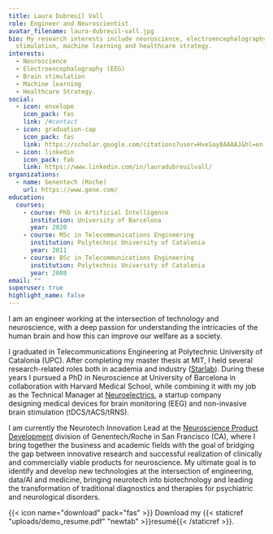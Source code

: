 ```yaml
---
title: Laura Dubreuil Vall
role: Engineer and Neuroscientist
avatar_filename: laura-dubreuil-vall.jpg
bio: My research interests include neuroscience, electroencephalography, brain
  stimulation, machine learning and healthcare strategy.
interests:
  - Neuroscience
  - Electroencephalography (EEG)
  - Brain stimulation
  - Machine learning
  - Healthcare Strategy.
social:
  - icon: envelope
    icon_pack: fas
    link: /#contact
  - icon: graduation-cap
    icon_pack: fas
    link: https://scholar.google.com/citations?user=HveSay8AAAAJ&hl=en
  - icon: linkedin
    icon_pack: fab
    link: https://www.linkedin.com/in/lauradubreuilvall/
organizations:
  - name: Genentech (Roche)
    url: https://www.gene.com/
education:
  courses:
    - course: PhD in Artificial Intelligence
      institution: University of Barcelona
      year: 2020
    - course: MSc in Telecommunications Engineering
      institution: Polytechnic University of Catalonia
      year: 2011
    - course: BSc in Telecommunications Engineering
      institution: Polytechnic University of Catalonia
      year: 2008
email: ""
superuser: true
highlight_name: false
---
```

I am an engineer working at the intersection of technology and neuroscience, with a deep passion for understanding the intricacies of the human brain and how this can improve our welfare as a society.

I graduated in Telecommunications Engineering at Polytechnic University of Catalonia (UPC). After completing my master thesis at MIT, I held several research-related roles both in academia and industry ([Starlab](http://www.starlab.es/)). During these years I pursued a PhD in Neuroscience at University of Barcelona in collaboration with Harvard Medical School, while combining it with my job as the Technical Manager at [Neuroelectrics](http://www.neuroelectrics.com/), a startup company designing medical devices for brain monitoring (EEG) and non-invasive brain stimulation (tDCS/tACS/tRNS).

I am currently the Neurotech Innovation Lead at the [Neuroscience Product Development](https://www.roche.com/research_and_development/what_we_are_working_on/neuroscience.htm) division of Genentech/Roche in San Francisco (CA), where I bring together the business and academic fields with the goal of bridging the gap between innovative research and successful realization of clinically and commercially viable products for neuroscience. My ultimate goal is to identify and develop new technologies at the intersection of engineering, data/AI and medicine, bringing neurotech into biotechnology and leading the transformation of traditional diagnostics and therapies for psychiatric and neurological disorders.

{{< icon name="download" pack="fas" >}} Download my {{< staticref "uploads/demo_resume.pdf" "newtab" >}}resumé{{< /staticref >}}.